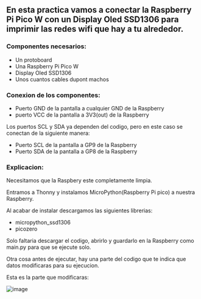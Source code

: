 ## En esta practica vamos a conectar la Raspberry Pi Pico W con un Display Oled SSD1306 para imprimir las redes wifi que hay a tu alrededor.

### Componentes necesarios:

- Un protoboard
- Una Raspberry Pi Pico W
- Display Oled SSD1306
- Unos cuantos cables dupont machos

### Conexion de los componentes:

- Puerto GND de la pantalla a cualquier GND de la Raspberry
- puerto VCC de la pantalla a 3V3(out) de la Raspberry

Los puertos SCL y SDA ya dependen del codigo, pero en este caso se conectan de la siguiente manera:

- Puerto SCL de la pantalla a GP9 de la Raspberry
- Puerto SDA de la pantalla a GP8 de la Raspberry

### Explicacion:

Necesitamos que la Raspbery este completamente limpia.

Entramos a Thonny y instalamos MicroPython(Raspberry Pi pico) a nuestra Raspberry.

Al acabar de instalar descargamos las siguientes librerias:

- micropython_ssd1306
- picozero

Solo faltaria descargar el codigo, abrirlo y guardarlo en la Raspberry como main.py para que se ejecute solo.

Otra cosa antes de ejecutar, hay una parte del codigo que te indica que datos modificaras para su ejecucion.

Esta es la parte que modificaras:

![image](https://user-images.githubusercontent.com/112134604/236651729-2b325141-8345-4873-bc2a-4e45aed59d8d.png)
